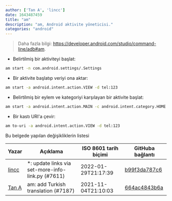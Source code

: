 ```yaml
---
author: ['Tan A', 'lincc']
date: 1643487459
title: "am"
description: "am, Android aktivite yöneticisi."
categories: "android"
---
```

> Daha fazla bilgi: <https://developer.android.com/studio/command-line/adb#am>.

- Belirtilmiş bir aktiviteyi başlat:

```bash
am start -n com.android.settings/.Settings
```

- Bir aktivite başlatıp veriyi ona aktar:

```bash
am start -a android.intent.action.VIEW -d tel:123
```

- Belirtilmiş bir eylem ve kategoriyi karşılayan bir aktivite başlat:

```bash
am start -a android.intent.action.MAIN -c android.intent.category.HOME
```

- Bir kastı URI'a çevir:

```bash
am to-uri -a android.intent.action.VIEW -d tel:123
```
Bu belgede yapılan değişikliklerin listesi


Yazar | Açıklama | ISO 8601 tarih biçimi | GitHuba bağlantı
------|-----|-----|-----
[lincc](mailto:46962923+blueskyson@users.noreply.github.com) | *: update links via set-more-info-link.py (#7611) | 2022-01-29T21:17:39 | [b99f3da787c6](https://github.com/tldr-pages/tldr/commit/b99f3da787c6f43a545b9cb5ebd8265b1367fbc4)
[Tan A](mailto:40173707+yutyo@users.noreply.github.com) | am: add Turkish translation (#7187) | 2021-11-04T21:10:03 | [664ac4843b6a](https://github.com/tldr-pages/tldr/commit/664ac4843b6a3f9e543fece93a771ddfa6a70525)

